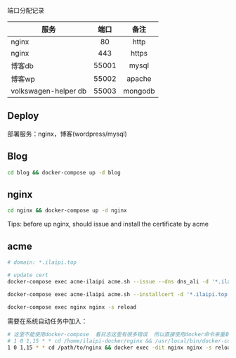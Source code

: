 端口分配记录

| 服务 | 端口 | 备注 |
| --- | :-: | :-: |
| nginx |  80 | http |
| nginx |  443 | https |
| 博客db |  55001 | mysql |
| 博客wp |  55002 | apache |
| volkswagen-helper db |  55003 | mongodb |


## Deploy

部署服务：nginx，博客(wordpress/mysql)



## Blog

```bash
cd blog && docker-compose up -d blog
```

## nginx

```bash
cd nginx && docker-compose up -d nginx
```

Tips: before up nginx, should issue and install the certificate by acme

## acme

```bash
# domain: *.ilaipi.top

# update cert
docker-compose exec acme-ilaipi acme.sh --issue --dns dns_ali -d '*.ilaipi.top' --standalone --force

docker-compose exec acme-ilaipi acme.sh --installcert -d '*.ilaipi.top' --key-file /etc/nginx/ssl/*.ilaipi.top.key  --fullchain-file /etc/nginx/ssl/*.ilaipi.top.fullchain.cer  --reloadcmd "echo success"

docker-compose exec nginx nginx -s reload
```

需要在系统自动任务中加入：

```bash
# 这里不能使用docker-compose  看日志这里有很多错误  所以直接使用docker命令来重新加载nginx
# 1 0 1,15 * * cd /home/ilaipi-docker/nginx && /usr/local/bin/docker-compose up -d --build nginx && /usr/local/bin/docker-compose exec nginx nginx -s reload
1 0 1,15 * * cd /path/to/nginx && docker exec -dit nginx nginx -s reload
```

